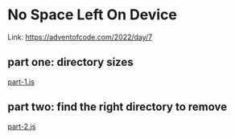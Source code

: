 # No Space Left On Device

Link: https://adventofcode.com/2022/day/7

## part one: directory sizes
[part-1.js](part-1.js)

## part two: find the right directory to remove
[part-2.js](part-2.js)
